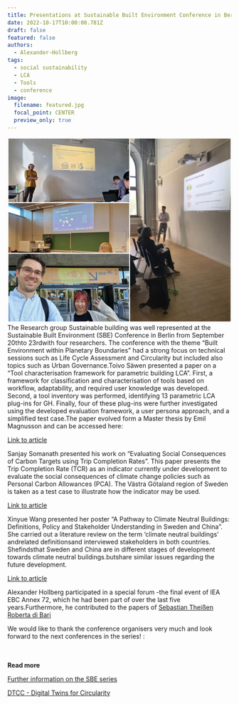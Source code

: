 ```yaml
---
title: Presentations at Sustainable Built Environment Conference in Berlin
date: 2022-10-17T10:00:00.781Z
draft: false
featured: false
authors:
  - Alexander-Hollberg
tags:
  - social sustainability
  - LCA
  - Tools
  - conference
image:
  filename: featured.jpg
  focal_point: CENTER
  preview_only: true
---
```

![SB-at-sbe](featured.jpg)
The Research group Sustainable building was well represented at the Sustainable Built Environment (SBE) Conference in Berlin from September 20thto 23rdwith four researchers. The conference with the theme “Built Environment within Planetary Boundaries” had a strong focus on technical sessions such as Life Cycle Assessment and Circularity but included also topics such as Urban Governance.Toivo Säwen presented a paper on a “Tool characterisation framework for parametric building LCA”. First, a framework for classification and characterisation of tools based on workflow, adaptability, and required user knowledge was developed. Second, a tool inventory was performed, identifying 13 parametric LCA plug-ins for GH. Finally, four of these plug-ins were further investigated using the developed evaluation framework, a user persona approach, and a simplified test case.The paper evolved form a Master thesis by Emil Magnusson and can be accessed here: 

[Link to article](https://iopscience.iop.org/article/10.1088/1755-1315/1078/1/012090)

Sanjay Somanath presented his work on “Evaluating Social Consequences of Carbon Targets using Trip Completion Rates”. This paper presents the Trip Completion Rate (TCR) as an indicator currently under development to evaluate the social consequences of climate change policies such as Personal Carbon Allowances (PCA). The Västra Götaland region of Sweden is taken as a test case to illustrate how the indicator may be used. 

[Link to article](https://iopscience.iop.org/article/10.1088/1755-1315/1078/1/012088)

Xinyue Wang presented her poster “A Pathway to Climate Neutral Buildings: Definitions, Policy and Stakeholder Understanding in Sweden and China”. She carried out a literature review on the term ‘climate neutral buildings’ andrelated definitionsand interviewed stakeholders in both countries. Shefindsthat Sweden and China are in different stages of development towards climate neutral buildings.butshare similar issues regarding the future development.

[Link to article](https://iopscience.iop.org/article/10.1088/1755-1315/1078/1/012122)

Alexander Hollberg participated in a special forum -the final event of IEA EBC Annex 72, which he had been part of over the last five years.Furthermore, he contributed to the papers of [Sebastian Theißen](https://iopscience.iop.org/article/10.1088/1755-1315/1078/1/012101and) [Roberta di Bari](https://iopscience.iop.org/article/10.1088/1755-1315/1078/1/012092)

We would like to thank the conference organisers very much and look forward to the next conferences in the series! : 

<br> </br>
<strong> Read more </strong>

[Further information on the SBE series](http://www.sbe-series.org/)  

[DTCC - Digital Twins for Circularity](https://dtcc.chalmers.se/digital-twins-for-circularity/)  

